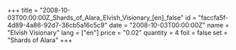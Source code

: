 +++
title = "2008-10-03T00:00:00Z_Shards_of_Alara_Elvish_Visionary_[en]_false"
id = "faccfa5f-4d89-4a86-92d7-36cb5a16c5c9"
date = "2008-10-03T00:00:00Z"
name = "Elvish Visionary"
lang = ["en"]
price = "0.02"
quantity = 4
foil = false
set = "Shards of Alara"
+++
